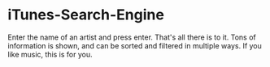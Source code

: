 # iTunes-Search-Engine
Enter the name of an artist and press enter. That's all there is to it. Tons of information is shown, and can be sorted and filtered in multiple ways. If you like music, this is for you.
